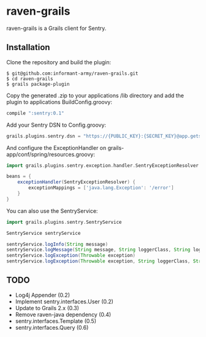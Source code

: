 raven-grails
============

raven-grails is a Grails client for Sentry. 

Installation
------------

Clone the repository and build the plugin:

    $ git@github.com:informant-army/raven-grails.git
    $ cd raven-grails
    $ grails package-plugin

Copy the generated .zip to your applications /lib directory and add the plugin to applications BuildConfig.groovy:

```groovy
compile ":sentry:0.1"
```

Add your Sentry DSN to Config.groovy:

```groovy
grails.plugins.sentry.dsn = "https://{PUBLIC_KEY}:{SECRET_KEY}@app.getsentry.com/{PATH}{PROJECT_ID}"
```

And configure the ExceptionHandler on grails-app/conf/spring/resources.groovy:

```groovy
import grails.plugins.sentry.exception.handler.SentryExceptionResolver

beans = {
    exceptionHandler(SentryExceptionResolver) {
        exceptionMappings = ['java.lang.Exception': '/error']
    }
}
```

You can also use the SentryService:

```groovy
import grails.plugins.sentry.SentryService

SentryService sentryService

sentryService.logInfo(String message)
sentryService.logMessage(String message, String loggerClass, String logLevel)
sentryService.logException(Throwable exception)
sentryService.logException(Throwable exception, String loggerClass, String logLevel)
```

TODO
----

* Log4j Appender (0.2)
* Implement sentry.interfaces.User (0.2)
* Update to Grails 2.x (0.3)
* Remove raven-java dependency (0.4)
* sentry.interfaces.Template (0.5)
* sentry.interfaces.Query (0.6)
